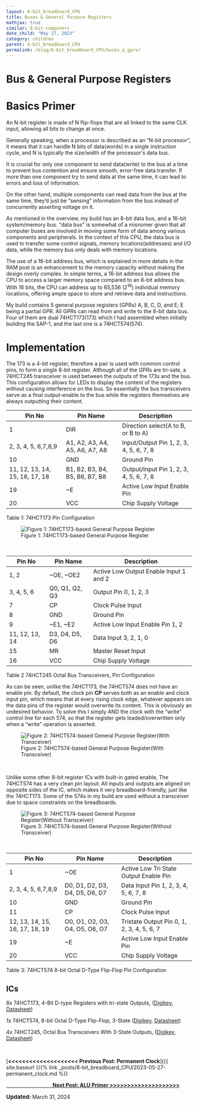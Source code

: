 ```yaml
---
layout: 8-bit_breadboard_CPU
title: Buses & General Purpose Registers
mathjax: true
similar: 8-bit-computers
date_child: "May 27, 2023"
category: children
parent: 8-bit_breadboard_CPU
permalink: /blog/8-bit_breadboard_CPU/buses_&_gprs/ 
---
```



# Bus & General Purpose Registers

# Basics Primer


<div class="grey-background">

An N-bit register is made of N flip-flops that are all linked to the same CLK input, allowing all bits to change at once. 

Generally speaking, when a processor is described as an “N-bit processor”, it means that it can handle N bits of data(words) in a single instruction cycle, and N is typically the size/width of the processor's data bus.

It is crucial for only one component to send data(write) to the bus at a time to prevent bus contention and ensure smooth, error-free data transfer. If more than one component try to send data at the same time, it can lead to errors and loss of information.

On the other hand, multiple components can read data from the bus at the same time, they’d just be “sensing” information from the bus instead of concurrently asserting voltage on it.
</div>

As  mentioned in the overview, my  build has an 8-bit data bus, and a 16-bit system/memory bus. "data bus" is somewhat of a misnomer given that all computer buses are involved in moving some form of data among various components and peripherals. In the context of this CPU, the data bus is used to transfer some control signals, memory locations(addresses) and I/O data, while the memory bus only deals with memory locations.

The use of a 16-bit address bus, which is explained in more details in the RAM post is an enhancement to the memory capacity without making the design overly complex. In simple terms, a 16-bit address bus allows the CPU to access a larger memory space compared to an 8-bit address bus. With 16 bits, the CPU can address up to 65,536 ($2^{16}$) individual memory locations, offering ample space to store and retrieve data and instructions.

My build contains 5 general purpose registers (GPRs) A, B, C, D, and E; E being a partial GPR. All GPRs can read from and write to the 8-bit data bus. Four of them are dual 74HCT173(173) which I had assembled when initially building the SAP-1, and the last one is a  74HCT574(574).

# Implementation

The 173 is a 4-bit register, therefore a pair is used with common control pins, to form a single 8-bit register. Although all of the GPRs are tri-sate, a 74HCT245 transceiver is used between the outputs of the 173s and the bus. This configuration allows for LEDs to display the content of the registers without causing interference on the bus. So essentially the bus transceivers serve as a final output-enable to the bus while the registers themselves are always outputting their content. 

| Pin No | Pin Name | Description |
| --- | --- | --- |
| 1 | DIR | Direction select(A to B, or B to A) |
| 2, 3, 4, 5, 6,7,8,9 | A1, A2, A3, A4, A5, A6, A7, A8 | Input/Output Pin 1, 2, 3, 4, 5, 6, 7, 8 |
| 10 | GND | Ground Pin |
| 11, 12, 13, 14, 15, 16, 17, 18 | B1, B2, B3, B4, B5, B6, B7, B8 | Output/Input Pin 1, 2, 3, 4, 5, 6, 7, 8 |
| 19 | ~E | Active Low Input Enable Pin |
| 20 | VCC | Chip Supply Voltage |

Table 1: 74HCT173 Pin Configuration

<figure>
    <img src="{{ site.url }}{{ site.baseurl }}/assets/img/posts/8-bit_bb_cpu/buses_&_gprs/1.png" alt="Figure 1: 74HCT173-based General Purpose Register">
    <figcaption>Figure 1: 74HCT173-based General Purpose Register</figcaption>
</figure>

<br>


| Pin No | Pin Name | Description |
| --- | --- | --- |
| 1, 2 | ~OE, ~OE2 | Active Low Output Enable Input 1 and 2 |
| 3, 4, 5, 6 | Q0, Q1, Q2, Q3 | Output Pin 0, 1, 2, 3 |
| 7 | CP | Clock Pulse Input |
| 8 | GND | Ground Pin |
| 9 | ~E1, ~E2 | Active Low Input Enable Pin 1, 2 |
| 11, 12, 13, 14 | D3, D4, D5, D6 | Data Input 3, 2, 1, 0 |
| 15 | MR | Master Reset Input |
| 16 | VCC | Chip Supply Voltage |

Table 2 74HCT245 Octal Bus Transceivers, Pin Configuration

As can be seen, unlike the 74HCT173, the 74HCT574 does not have an enable pin. By default, the clock pin **CP** serves both as an enable and clock input pin, which means that at every rising clock edge, whatever appears on the data pins of the register would overwrite its content. This is obviously an undesired behavior. To solve this I simply AND the clock with the “write” control line for each 574, so that the register gets loaded/overwritten only when a “write” operation is asserted.


<figure>
    <img src="{{ site.url }}{{ site.baseurl }}/assets/img/posts/8-bit_bb_cpu/buses_&_gprs/2.png" alt="Figure 2: 74HCT574-based General Purpose Register(With Transceiver)">
    <figcaption>Figure 2: 74HCT574-based General Purpose Register(With Transceiver)</figcaption>
</figure>

<br>



Unlike some other 8-bit register ICs with built-in gated enable, The 74HCT574 has a very clean pin layout: All inputs and outputs are aligned on opposite sides of the IC, which makes it very breadboard-friendly, just like the 74HCT173. Some of the 574s in my build are used without a transceiver due to space constraints on the breadboards.


<figure>
    <img src="{{ site.url }}{{ site.baseurl }}/assets/img/posts/8-bit_bb_cpu/buses_&_gprs/3.png" alt="Figure 3: 74HCT574-based General Purpose Register(Without Transceiver)">
    <figcaption>Figure 3: 74HCT574-based General Purpose Register(Without Transceiver)</figcaption>
</figure>

<br>


| Pin No | Pin Name | Description |
| --- | --- | --- |
| 1 | ~OE | Active Low Tri State Output Enable Pin |
| 2, 3, 4, 5, 6,7,8,9 | D0, D1, D2, D3, D4, D5, D6, D7 | Data Input Pin 1, 2, 3, 4, 5, 6, 7, 8 |
| 10 | GND | Ground Pin |
| 11 | CP | Clock Pulse Input |
| 12, 13, 14, 15, 16, 17, 18, 19 | O0, O1, O2, O3, O4, O5, O6, O7 | Tristate Output Pin 0, 1, 2, 3, 4, 5, 6, 7 |
| 19 | ~E | Active Low Input Enable Pin |
| 20 | VCC | Chip Supply Voltage |

Table 3: 74HCT574 8-bit Octal D-Type Flip-Flop Pin Configuration

## ICs

8x 74HCT173, 4-Bit D-type Registers with tri-state Outputs, ([Digikey](https://www.digikey.com/en/products/detail/texas-instruments/CD74HCT173E/38365), [Datasheet](https://www.ti.com/general/docs/suppproductinfo.tsp?distId=10&gotoUrl=https%3A%2F%2Fwww.ti.com%2Flit%2Fgpn%2Fcd74hc173))

1x 74HCT574, 8-bit Octal D-Type Flip-Flop, 3-State ([Digikey](https://www.digikey.com/en/products/detail/texas-instruments/CD74HCT574E/38721), [Datasheet](https://www.ti.com/general/docs/suppproductinfo.tsp?distId=10&gotoUrl=https%3A%2F%2Fwww.ti.com%2Flit%2Fgpn%2Fcd74hct374))

4x 74HCT245, Octal Bus Transceivers With 3-State Outputs, ([Digikey](https://www.digikey.com/en/products/detail/texas-instruments/CD74HCT245E/38454), [Datasheet](https://www.ti.com/general/docs/suppproductinfo.tsp?distId=10&gotoUrl=https%3A%2F%2Fwww.ti.com%2Flit%2Fgpn%2Fcd74hc245))


<br>

[**<<<<<<<<<<<<<<<<<<<< Previous Post:  Permanent Clock**]({{ site.baseurl }}{% link _posts/8-bit_breadboard_CPU/2023-05-27-permanent_clock.md %})


<a href="{{ site.baseurl }}{% link _posts/8-bit_breadboard_CPU/2023-05-27-alu_primer.md %}"><span class="wide-space"></span><span class="wide-space"></span>&nbsp;&nbsp;&nbsp;&nbsp;&nbsp;&nbsp;&nbsp;&nbsp;&nbsp;&nbsp;&nbsp;&nbsp;&nbsp;&nbsp;&nbsp;&nbsp;&nbsp;&nbsp;&nbsp;&nbsp;&nbsp;&nbsp;&nbsp;&nbsp;&nbsp;&nbsp;&nbsp;&nbsp;&nbsp;&nbsp;&nbsp;&nbsp;**Next Post: ALU Primer     >>>>>>>>>>>>>>>>>>>>**</a>

<i class="fas fa-calendar-alt"></i> <span style="font-size: 15px; font-weight: bolder;">Updated:  </span><time>March 31, 2024</time>
